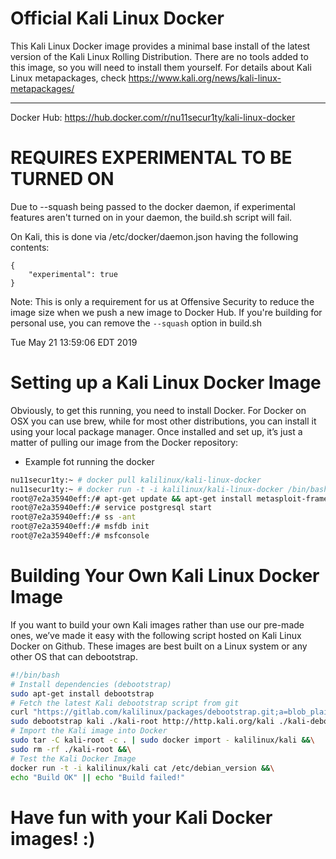 # Official Kali Linux Docker
This Kali Linux Docker image provides a minimal base install of the latest version of the Kali Linux Rolling Distribution.
There are no tools added to this image, so you will need to install them yourself. 
For details about Kali Linux metapackages, check https://www.kali.org/news/kali-linux-metapackages/

---------------------------------------------------------------------------------------------------
Docker Hub: https://hub.docker.com/r/nu11secur1ty/kali-linux-docker

# REQUIRES EXPERIMENTAL TO BE TURNED ON
Due to --squash being passed to the docker daemon, if experimental features
aren't turned on in your daemon, the build.sh script will fail.

On Kali, this is done via /etc/docker/daemon.json having the following contents:

```
{
    "experimental": true
}
```

Note: This is only a requirement for us at Offensive Security to reduce the image size when we push a new image to Docker Hub.
If you're building for personal use, you can remove the `--squash` option in build.sh

Tue May 21 13:59:06 EDT 2019

# Setting up a Kali Linux Docker Image

Obviously, to get this running, you need to install Docker. For Docker on OSX you can use brew, while for most other distributions, you can install it using your local package manager. Once installed and set up, it’s just a matter of pulling our image from the Docker repository:

- Example fot running the docker

```bash
nu11secur1ty:~ # docker pull kalilinux/kali-linux-docker
nu11secur1ty:~ # docker run -t -i kalilinux/kali-linux-docker /bin/bash
root@7e2a35940eff:/# apt-get update && apt-get install metasploit-framework
root@7e2a35940eff:/# service postgresql start
root@7e2a35940eff:/# ss -ant
root@7e2a35940eff:/# msfdb init
root@7e2a35940eff:/# msfconsole
```
# Building Your Own Kali Linux Docker Image

If you want to build your own Kali images rather than use our pre-made ones, we’ve made it easy with the following script hosted on Kali Linux Docker on Github. These images are best built on a Linux system or any other OS that can debootstrap.


```bash
#!/bin/bash
# Install dependencies (debootstrap)
sudo apt-get install debootstrap
# Fetch the latest Kali debootstrap script from git
curl "https://gitlab.com/kalilinux/packages/debootstrap.git;a=blob_plain;f=scripts/kali;hb=HEAD" > kali-debootstrap &&\
sudo debootstrap kali ./kali-root http://http.kali.org/kali ./kali-debootstrap &&\
# Import the Kali image into Docker
sudo tar -C kali-root -c . | sudo docker import - kalilinux/kali &&\
sudo rm -rf ./kali-root &&\
# Test the Kali Docker Image
docker run -t -i kalilinux/kali cat /etc/debian_version &&\
echo "Build OK" || echo "Build failed!"
```

# Have fun with your Kali Docker images! :)
